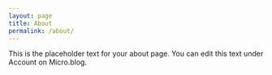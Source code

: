 ```yaml
---
layout: page
title: About
permalink: /about/
---
```

This is the placeholder text for your about page. You can edit this text under Account on Micro.blog.